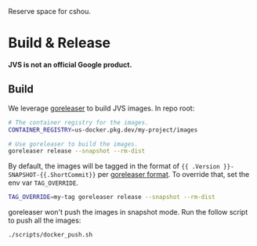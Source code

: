 Reserve space for cshou.

# Build & Release

**JVS is not an official Google product.**

## Build

We leverage [goreleaser](https://goreleaser.com/) to build JVS images. In repo
root:

```sh
# The container registry for the images.
CONTAINER_REGISTRY=us-docker.pkg.dev/my-project/images

# Use goreleaser to build the images.
goreleaser release --snapshot --rm-dist
```

By default, the images will be tagged in the format of `{{ .Version
}}-SNAPSHOT-{{.ShortCommit}}` per
[goreleaser format](https://goreleaser.com/customization/snapshots/). To
override that, set the env var `TAG_OVERRIDE`.

```sh
TAG_OVERRIDE=my-tag goreleaser release --snapshot --rm-dist
```

goreleaser won't push the images in snapshot mode. Run the follow script to push
all the images:

```sh
./scripts/docker_push.sh
```
